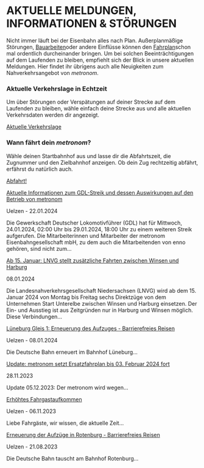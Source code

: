 AKTUELLE MELDUNGEN, INFORMATIONEN & STÖRUNGEN
==========

Nicht immer läuft bei der Eisenbahn alles nach Plan. Außerplanmäßige Störungen, [Bauarbeiten](https://www.der-metronom.de/fahrplan/baustellen-uebersicht/)oder andere Einflüsse können den [Fahrplan](https://www.der-metronom.de/fahrplan/regelfahrplan/)schon mal ordentlich durcheinander bringen. Um bei solchen Beeinträchtigungen auf dem Laufenden zu bleiben, empfiehlt sich der Blick in unsere aktuellen Meldungen. Hier findet ihr übrigens auch alle Neuigkeiten zum Nahverkehrsangebot von *metronom*.

### Aktuelle Verkehrslage in Echtzeit ###

Um über Störungen oder Verspätungen auf deiner Strecke auf dem Laufenden zu bleiben, wähle einfach deine Strecke aus und alle aktuellen Verkehrsdaten werden dir angezeigt.

[Aktuelle Verkehrslage](https://www.der-metronom.de/fahrplan/aktuelle-verkehrslage/)

### Wann fährt dein *metronom*? ###

Wähle deinen Startbahnhof aus und lasse dir die Abfahrtszeit, die Zugnummer und den Zielbahnhof anzeigen. Ob dein Zug rechtzeitig abfährt, erfährst du natürlich auch.

[Abfahrt!](https://www.der-metronom.de/fahrplan/wann-faehrt-mein-metronom/)

[Aktuelle Informationen zum GDL-Streik und dessen Auswirkungen auf den Betrieb von metronom](https://www.der-metronom.de/aktuell/aktuelle-informationen-zum-gdl-streik-und-dessen-auswirkungen-auf-den-betrieb-von-metronom/)

 Uelzen - 22.01.2024

Die Gewerkschaft Deutscher Lokomotivführer (GDL) hat für Mittwoch, 24.01.2024, 02:00 Uhr bis 29.01.2024, 18:00 Uhr zu einem weiteren Streik aufgerufen. Die Mitarbeiterinnen und Mitarbeiter der metronom Eisenbahngesellschaft mbH, zu dem auch die Mitarbeitenden von enno gehören, sind nicht zum...

[Ab 15. Januar: LNVG stellt zusätzliche Fahrten zwischen Winsen und Harburg](https://www.der-metronom.de/aktuell/lnvg-stellt-zusaetzliche-fahrten-zwischen-winsen-und-harburg/)

 08.01.2024

 Die Landesnahverkehrsgesellschaft Niedersachsen (LNVG) wird ab dem 15. Januar 2024 von Montag bis Freitag sechs Direktzüge von dem Unternehmen Start Unterelbe zwischen Winsen und Harburg einsetzen. Der Ein- und Ausstieg ist aus Zeitgründen nur in Harburg und Winsen möglich.
Diese Verbindungen...

[Lüneburg Gleis 1: Erneuerung des Aufzuges - Barrierefreies Reisen](https://www.der-metronom.de/aktuell/lueneburg-gleis-1-erneuerung-des-aufzuges-barrierefreies-reisen/)

 Uelzen - 08.01.2024

Die Deutsche Bahn erneuert im Bahnhof Lüneburg...

[Update: metronom setzt Ersatzfahrplan bis 03. Februar 2024 fort](https://www.der-metronom.de/aktuell/ersatzfahrplan/)

 28.11.2023

Update 05.12.2023:
Der metronom wird wegen...

[Erhöhtes Fahrgastaufkommen](https://www.der-metronom.de/aktuell/hohes-fahrgastaufkommen/)

 Uelzen - 06.11.2023

Liebe Fahrgäste,
wir wissen, die aktuelle Zeit...

[Erneuerung der Aufzüge in Rotenburg - Barrierefreies Reisen](https://www.der-metronom.de/aktuell/erneuerung-der-aufzuege-in-rotenburg-barrierefreies-reisen/)

 Uelzen - 21.08.2023

Die Deutsche Bahn tauscht am Bahnhof Rotenburg...
